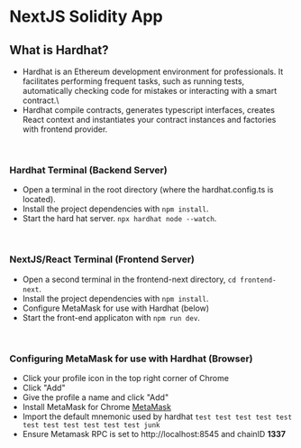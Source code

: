 # NextJS Solidity App

## What is Hardhat?
* Hardhat is an Ethereum development environment for professionals. It facilitates performing frequent tasks, such as running tests, automatically checking code for mistakes or interacting with a smart contract.\
* Hardhat compile contracts, generates typescript interfaces, creates React context and instantiates your contract instances and factories with frontend provider.

<br>

### Hardhat Terminal (Backend Server)
* Open a terminal in the root directory (where the hardhat.config.ts is located).
* Install the project dependencies with `npm install`.
* Start the hard hat server. `npx hardhat node --watch`.

<br>

### NextJS/React Terminal (Frontend Server)
* Open a second terminal in the frontend-next directory, `cd frontend-next`.
* Install the project dependencies with `npm install`.
* Configure MetaMask for use with Hardhat (below)
* Start the front-end applicaton with `npm run dev`.

<br>

### Configuring MetaMask for use with Hardhat (Browser)
* Click your profile icon in the top right corner of Chrome
* Click "Add"
* Give the profile a name and click "Add"
* Install MetaMask for Chrome [MetaMask](https://chrome.google.com/webstore/detail/metamask/nkbihfbeogaeaoehlefnkodbefgpgknn?hl=en)
* Import the default mnemonic used by hardhat `test test test test test test test test test test test junk`
* Ensure Metamask RPC is set to http://localhost:8545 and chainID **1337**

<br>